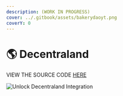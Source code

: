 ```yaml
---
description: (WORK IN PROGRESS)
cover: ../.gitbook/assets/bakerydaoyt.png
coverY: 0
---
```


# 🌎 Decentraland

VIEW THE SOURCE CODE [HERE](https://github.com/thehen/unlock-decentraland-example-project)

![Unlock Decentraland Integration](../.gitbook/assets/demooo.gif)
